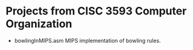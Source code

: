 # Projects from CISC 3593 Computer Organization 

- bowlingInMIPS.asm MIPS implementation of bowling rules.
